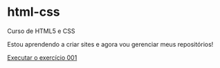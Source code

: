 # html-css
 Curso de HTML5 e CSS

Estou aprendendo a criar sites e agora vou gerenciar meus repositórios!

<a href="https://marcosadasilva.github.io/html-css/exercicio001/index.html">Executar o exercício 001</a>
